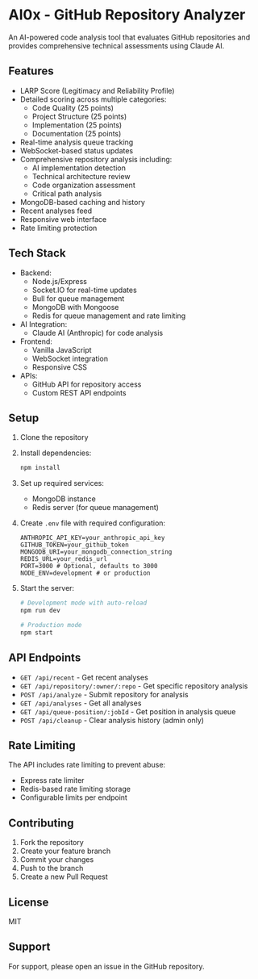 # AI0x - GitHub Repository Analyzer

An AI-powered code analysis tool that evaluates GitHub repositories and provides comprehensive technical assessments using Claude AI.

## Features
- LARP Score (Legitimacy and Reliability Profile)
- Detailed scoring across multiple categories:
  - Code Quality (25 points)
  - Project Structure (25 points)
  - Implementation (25 points)
  - Documentation (25 points)
- Real-time analysis queue tracking
- WebSocket-based status updates
- Comprehensive repository analysis including:
  - AI implementation detection
  - Technical architecture review
  - Code organization assessment
  - Critical path analysis
- MongoDB-based caching and history
- Recent analyses feed
- Responsive web interface
- Rate limiting protection

## Tech Stack
- Backend:
  - Node.js/Express
  - Socket.IO for real-time updates
  - Bull for queue management
  - MongoDB with Mongoose
  - Redis for queue management and rate limiting
- AI Integration:
  - Claude AI (Anthropic) for code analysis
- Frontend:
  - Vanilla JavaScript
  - WebSocket integration
  - Responsive CSS
- APIs:
  - GitHub API for repository access
  - Custom REST API endpoints

## Setup
1. Clone the repository
2. Install dependencies:
   ```bash
   npm install
   ```
3. Set up required services:
   - MongoDB instance
   - Redis server (for queue management)

4. Create `.env` file with required configuration:
   ```
   ANTHROPIC_API_KEY=your_anthropic_api_key
   GITHUB_TOKEN=your_github_token
   MONGODB_URI=your_mongodb_connection_string
   REDIS_URL=your_redis_url
   PORT=3000 # Optional, defaults to 3000
   NODE_ENV=development # or production
   ```

5. Start the server:
   ```bash
   # Development mode with auto-reload
   npm run dev

   # Production mode
   npm start
   ```

## API Endpoints
- `GET /api/recent` - Get recent analyses
- `GET /api/repository/:owner/:repo` - Get specific repository analysis
- `POST /api/analyze` - Submit repository for analysis
- `GET /api/analyses` - Get all analyses
- `GET /api/queue-position/:jobId` - Get position in analysis queue
- `POST /api/cleanup` - Clear analysis history (admin only)

## Rate Limiting
The API includes rate limiting to prevent abuse:
- Express rate limiter
- Redis-based rate limiting storage
- Configurable limits per endpoint

## Contributing
1. Fork the repository
2. Create your feature branch
3. Commit your changes
4. Push to the branch
5. Create a new Pull Request

## License
MIT

## Support
For support, please open an issue in the GitHub repository. 